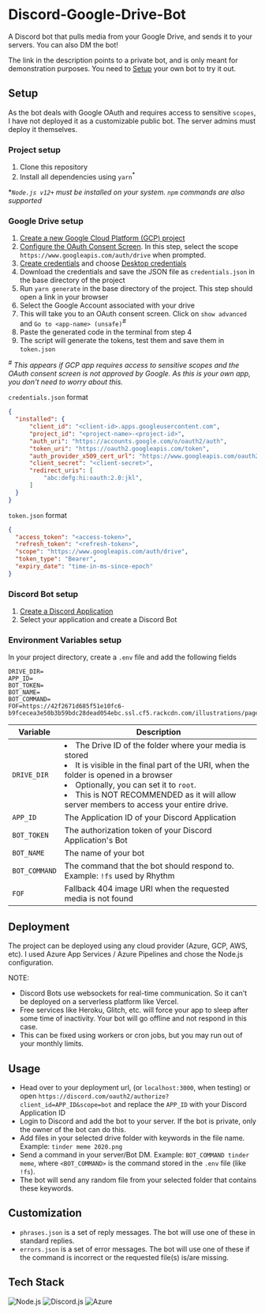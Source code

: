 # Discord-Google-Drive-Bot

A Discord bot that pulls media from your Google Drive, and sends it to your servers. You can also DM the bot!

The link in the description points to a private bot, and is only meant for demonstration purposes. You need to [Setup](https://github.com/kausko/Discord-Google-Drive-Bot#setup) your own bot to try it out.

## Setup
As the bot deals with Google OAuth and requires access to sensitive `scopes`, I have not deployed it as a customizable public bot. The server admins must deploy it themselves.

### Project setup

1. Clone this repository
1. Install all dependencies using `yarn`<sup>*</sup>

**`Node.js v12+` must be installed on your system. `npm` commands are also supported*

### Google Drive setup

1. [Create a new Google Cloud Platform (GCP) project](https://developers.google.com/workspace/guides/create-project#create_a_new_google_cloud_platform_gcp_project)
1. [Configure the OAuth Consent Screen](https://developers.google.com/workspace/guides/create-credentials#configure_the_oauth_consent_screen). In this step, select the scope `https://www.googleapis.com/auth/drive` when prompted.
1. [Create credentials](https://developers.google.com/workspace/guides/create-credentials#create_a_credential) and choose [Desktop credentials](https://developers.google.com/workspace/guides/create-credentials#desktop)
1. Download the credentials and save the JSON file as `credentials.json` in the base directory of the project
1. Run `yarn generate` in the base directory of the project. This step should open a link in your browser
1. Select the Google Account associated with your drive
1. This will take you to an OAuth consent screen. Click on `show advanced` and `Go to <app-name> (unsafe)`<sup>#</sup>
1. Paste the generated code in the terminal from step 4
1. The script will generate the tokens, test them and save them in `token.json`

*<sup>#</sup> This appears if GCP app requires access to sensitive scopes and the OAuth consent screen is not approved by Google. As this is your own app, you don't need to worry about this.*

`credentials.json` format

```json
{
  "installed": {
      "client_id": "<client-id>.apps.googleusercontent.com",
      "project_id": "<project-name>-<project-id>",
      "auth_uri": "https://accounts.google.com/o/oauth2/auth",
      "token_uri": "https://oauth2.googleapis.com/token",
      "auth_provider_x509_cert_url": "https://www.googleapis.com/oauth2/v1/certs",
      "client_secret": "<client-secret>",
      "redirect_uris": [
          "abc:defg:hi:oauth:2.0:jkl",
      ]
  }
}
```

`token.json` format

```json
{
  "access_token": "<access-token>",
  "refresh_token": "<refresh-token>",
  "scope": "https://www.googleapis.com/auth/drive",
  "token_type": "Bearer",
  "expiry_date": "time-in-ms-since-epoch"
}
```

### Discord Bot setup

1. [Create a Discord Application](https://discord.com/developers/applications)
1. Select your application and create a Discord Bot

### Environment Variables setup
In your project directory, create a `.env` file and add the following fields

```dosini
DRIVE_DIR=
APP_ID=
BOT_TOKEN=
BOT_NAME=
BOT_COMMAND=
FOF=https://42f2671d685f51e10fc6-b9fcecea3e50b3b59bdc28dead054ebc.ssl.cf5.rackcdn.com/illustrations/page_not_found_su7k.svg
```

| Variable | Description |
| --- | --- |
| `DRIVE_DIR` | <li>The Drive ID of the folder where your media is stored</li><li>It is visible in the final part of the URI, when the folder is opened in a browser</li><li>Optionally, you can set it to `root`. </li><li>This is NOT RECOMMENDED as it will allow server members to access your entire drive.</li> |
| `APP_ID` | The Application ID of your Discord Application |
| `BOT_TOKEN` | The authorization token of your Discord Application's Bot
| `BOT_NAME` | The name of your bot |
| `BOT_COMMAND` | The command that the bot should respond to. Example: `!fs` used by Rhythm |
| `FOF` | Fallback 404 image URI when the requested media is not found |

## Deployment
The project can be deployed using any cloud provider (Azure, GCP, AWS, etc). I used Azure App Services / Azure Pipelines and chose the Node.js configuration.

NOTE:
- Discord Bots use websockets for real-time communication. So it can't be deployed on a serverless platform like Vercel.
- Free services like Heroku, Glitch, etc. will force your app to sleep after some time of inactivity. Your bot will go offline and not respond in this case.
- This can be fixed using workers or cron jobs, but you may run out of your monthly limits.

## Usage
- Head over to your deployment url, (or `localhost:3000`, when testing) or open `https://discord.com/oauth2/authorize?client_id=APP_ID&scope=bot` and replace the `APP_ID` with your Discord Application ID
- Login to Discord and add the bot to your server. If the bot is private, only the owner of the bot can do this.
- Add files in your selected drive folder with keywords in the file name. Example: `tinder meme 2020.png`
- Send a command in your server/Bot DM. Example: `BOT_COMMAND tinder meme`, where `<BOT_COMMAND>` is the command stored in the `.env` file (like `!fs`).
- The bot will send any random file from your selected folder that contains these keywords.

## Customization
- `phrases.json` is a set of reply messages. The bot will use one of these in standard replies.
- `errors.json` is a set of error messages. The bot will use one of these if the command is incorrect or the requested file(s) is/are missing.

## Tech Stack

![Node.js](https://img.shields.io/badge/Node.js-43853D?style=for-the-badge&logo=node.js&logoColor=white)
![Discord.js](https://img.shields.io/badge/Discord.js-7289DA?style=for-the-badge&logo=discord&logoColor=white)
![Azure](https://img.shields.io/badge/Azure-0089D6?style=for-the-badge&logo=microsoft-azure&logoColor=white)





